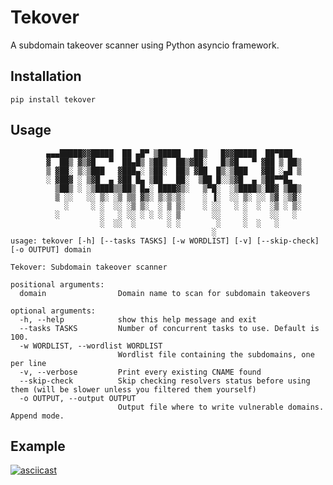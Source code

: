 # Tekover

A subdomain takeover scanner using Python asyncio framework.

## Installation

`pip install tekover`

## Usage

```
        ▄▄▄█████▓▓█████  ██ ▄█▀ ▒█████   ██▒   █▓▓█████  ██▀███  
        ▓  ██▒ ▓▒▓█   ▀  ██▄█▒ ▒██▒  ██▒▓██░   █▒▓█   ▀ ▓██ ▒ ██▒
        ▒ ▓██░ ▒░▒███   ▓███▄░ ▒██░  ██▒ ▓██  █▒░▒███   ▓██ ░▄█ ▒
        ░ ▓██▓ ░ ▒▓█  ▄ ▓██ █▄ ▒██   ██░  ▒██ █░░▒▓█  ▄ ▒██▀▀█▄  
          ▒██▒ ░ ░▒████▒▒██▒ █▄░ ████▓▒░   ▒▀█░  ░▒████▒░██▓ ▒██▒
          ▒ ░░   ░░ ▒░ ░▒ ▒▒ ▓▒░ ▒░▒░▒░    ░ ▐░  ░░ ▒░ ░░ ▒▓ ░▒▓░
            ░     ░ ░  ░░ ░▒ ▒░  ░ ▒ ▒░    ░ ░░   ░ ░  ░  ░▒ ░ ▒░
          ░         ░   ░ ░░ ░ ░ ░ ░ ▒       ░░     ░     ░░   ░ 
                    ░  ░░  ░       ░ ░        ░     ░  ░   ░     
                                             ░                   
usage: tekover [-h] [--tasks TASKS] [-w WORDLIST] [-v] [--skip-check] [-o OUTPUT] domain

Tekover: Subdomain takeover scanner

positional arguments:
  domain                Domain name to scan for subdomain takeovers

optional arguments:
  -h, --help            show this help message and exit
  --tasks TASKS         Number of concurrent tasks to use. Default is 100.
  -w WORDLIST, --wordlist WORDLIST
                        Wordlist file containing the subdomains, one per line
  -v, --verbose         Print every existing CNAME found
  --skip-check          Skip checking resolvers status before using them (will be slower unless you filtered them yourself)
  -o OUTPUT, --output OUTPUT
                        Output file where to write vulnerable domains. Append mode.
```

## Example

[![asciicast](https://asciinema.org/a/Kd8dNXFtEjHaTSrxxsjCvqn2I.svg)](https://asciinema.org/a/Kd8dNXFtEjHaTSrxxsjCvqn2I)